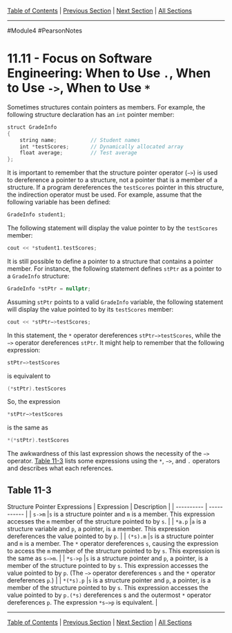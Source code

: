 [Table of Contents](/README.md) | [Previous Section](11.10%20-%20Pointers%20to%20Structures.md) | [Next Section](11.12%20-%20Enumerated%20Data%20Types.md) | [All Sections](/Module%204/Pearson%20Notes/)<br />

-----
#Module4 #PearsonNotes 
# 11.11 - Focus on Software Engineering: When to Use `.`, When to Use `->`, When to Use `*`
Sometimes structures contain pointers as members. For example, the following structure declaration has an `int` pointer member:
```c++
struct GradeInfo
{
	string name;           // Student names
	int *testScores;       // Dynamically allocated array
	float average;         // Test average
};
```

It is important to remember that the structure pointer operator (`−>`) is used to dereference a pointer to a structure, not a pointer that is a member of a structure. If a program dereferences the `testScores` pointer in this structure, the indirection operator must be used. For example, assume that the following variable has been defined:
```c++
GradeInfo student1;
```

The following statement will display the value pointer to by the `testScores` member:
```c++
cout << *student1.testScores;
```

It is still possible to define a pointer to a structure that contains a pointer member. For instance, the following statement defines `stPtr` as a pointer to a `GradeInfo` structure:
```c++
GradeInfo *stPtr = nullptr;
```

Assuming `stPtr` points to a valid `GradeInfo` variable, the following statement will display the value pointed to by its `testScores` member:
```c++
cout << *stPtr−>testScores;
```

In this statement, the `*` operator dereferences `stPtr−>testScores`, while the `−>` operator dereferences `stPtr`. It might help to remember that the following expression:
```c++
stPtr−>testScores
```
is equivalent to
```c++
(*stPtr).testScores
```

So, the expression
```c++
*stPtr−>testScores
```
is the same as
```c++
*(*stPtr).testScores
```

The awkwardness of this last expression shows the necessity of the `−>` operator. [Table 11-3](#Table-11-3) lists some expressions using the `*`, `−>`, and `.` operators and describes what each references.

## Table 11-3
Structure Pointer Expressions
| Expression | Description |
| ---------- | ----------- |
| `s->m`     |`s` is a structure pointer and `m` is a member. This expression accesses the `m` member of the structure pointed to by `s`.             |
| `*a.p`     |`a` is a structure variable and `p`, a pointer, is a member. This expression dereferences the value pointed to by `p`.             |
| `(*s).m`   |`s` is a structure pointer and `m` is a member. The `*` operator dereferences `s`, causing the expression to access the `m` member of the structure pointed to by `s`. This expression is the same as `s−>m`.             |
| `*s->p`    |`s` is a structure pointer and `p`, a pointer, is a member of the structure pointed to by `s`. This expression accesses the value pointed to by `p`. (The `−>` operator dereferences `s` and the `*` operator dereferences `p`.)             |
| `*(*s).p`           |`s` is a structure pointer and `p`, a pointer, is a member of the structure pointed to by `s`. This expression accesses the value pointed to by `p.(*s)` dereferences s and the outermost `*` operator dereferences `p`. The expression `*s−>p` is equivalent.             |

-----
[Table of Contents](/README.md) | [Previous Section](11.10%20-%20Pointers%20to%20Structures.md) | [Next Section](11.12%20-%20Enumerated%20Data%20Types.md) | [All Sections](/Module%204/Pearson%20Notes/)<br />